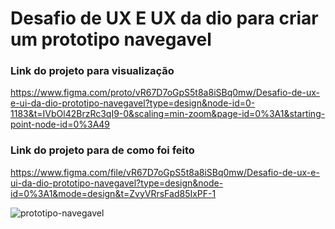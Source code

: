 # Desafio de UX E UX da dio para criar um prototipo navegavel

### Link do projeto para visualização

https://www.figma.com/proto/vR67D7oGpS5t8a8iSBq0mw/Desafio-de-ux-e-ui-da-dio-prototipo-navegavel?type=design&node-id=0-1183&t=IVbOl42BrzRc3qI9-0&scaling=min-zoom&page-id=0%3A1&starting-point-node-id=0%3A49

### Link do projeto para de como foi feito

https://www.figma.com/file/vR67D7oGpS5t8a8iSBq0mw/Desafio-de-ux-e-ui-da-dio-prototipo-navegavel?type=design&node-id=0%3A1&mode=design&t=ZvyVRrsFad85IxPF-1

![prototipo-navegavel](https://github.com/Greiphe/desafio-dio-ux-prototipo-navegavel/assets/99847920/312fe883-502b-45e4-b98e-5f7381deff9c)


